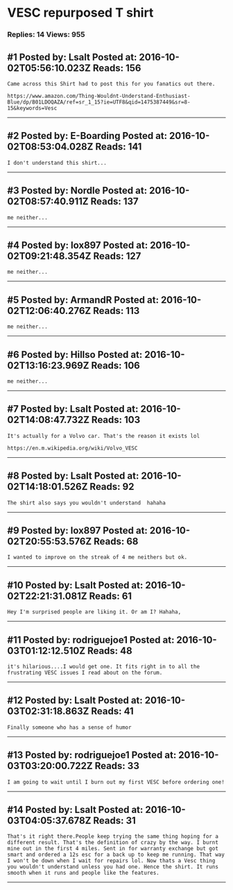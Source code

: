 # VESC repurposed T shirt

### Replies: 14 Views: 955

## \#1 Posted by: Lsalt Posted at: 2016-10-02T05:56:10.023Z Reads: 156

```
Came across this Shirt had to post this for you fanatics out there.

https://www.amazon.com/Thing-Wouldnt-Understand-Enthusiast-Blue/dp/B01LDOQAZA/ref=sr_1_15?ie=UTF8&qid=1475387449&sr=8-15&keywords=Vesc
```

---
## \#2 Posted by: E-Boarding Posted at: 2016-10-02T08:53:04.028Z Reads: 141

```
I don't understand this shirt...
```

---
## \#3 Posted by: Nordle Posted at: 2016-10-02T08:57:40.911Z Reads: 137

```
me neither...
```

---
## \#4 Posted by: lox897 Posted at: 2016-10-02T09:21:48.354Z Reads: 127

```
me neither...
```

---
## \#5 Posted by: ArmandR Posted at: 2016-10-02T12:06:40.276Z Reads: 113

```
me neither...
```

---
## \#6 Posted by: Hillso Posted at: 2016-10-02T13:16:23.969Z Reads: 106

```
me neither...
```

---
## \#7 Posted by: Lsalt Posted at: 2016-10-02T14:08:47.732Z Reads: 103

```
It's actually for a Volvo car. That's the reason it exists lol

https://en.m.wikipedia.org/wiki/Volvo_VESC
```

---
## \#8 Posted by: Lsalt Posted at: 2016-10-02T14:18:01.526Z Reads: 92

```
The shirt also says you wouldn't understand  hahaha
```

---
## \#9 Posted by: lox897 Posted at: 2016-10-02T20:55:53.576Z Reads: 68

```
I wanted to improve on the streak of 4 me neithers but ok.
```

---
## \#10 Posted by: Lsalt Posted at: 2016-10-02T22:21:31.081Z Reads: 61

```
Hey I'm surprised people are liking it. Or am I? Hahaha,
```

---
## \#11 Posted by: rodriguejoe1 Posted at: 2016-10-03T01:12:12.510Z Reads: 48

```
it's hilarious....I would get one. It fits right in to all the frustrating VESC issues I read about on the forum.
```

---
## \#12 Posted by: Lsalt Posted at: 2016-10-03T02:31:18.863Z Reads: 41

```
Finally someone who has a sense of humor
```

---
## \#13 Posted by: rodriguejoe1 Posted at: 2016-10-03T03:20:00.722Z Reads: 33

```
I am going to wait until I burn out my first VESC before ordering one!
```

---
## \#14 Posted by: Lsalt Posted at: 2016-10-03T04:05:37.678Z Reads: 31

```
That's it right there.People keep trying the same thing hoping for a different result. That's the definition of crazy by the way. I burnt mine out in the first 4 miles. Sent in for warranty exchange but got smart and ordered a 12s esc for a back up to keep me running. That way I won't be down when I wait for repairs lol. Now thats a Vesc thing you wouldn't understand unless you had one. Hence the shirt. It runs smooth when it runs and people like the features.
```

---
